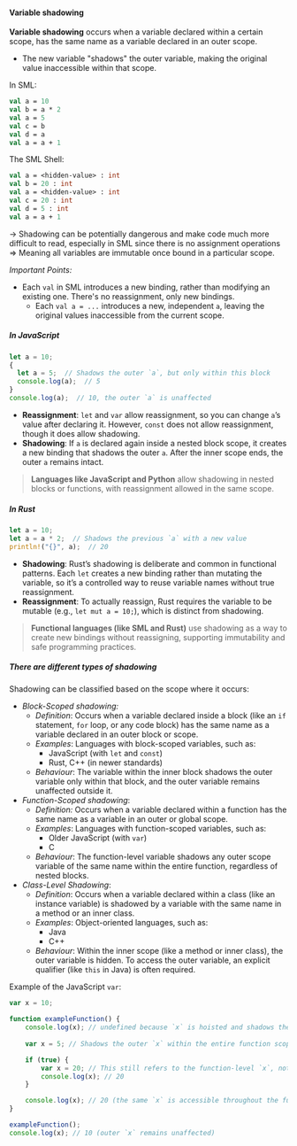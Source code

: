 #### Variable shadowing

**Variable shadowing** occurs when a variable declared within a certain scope, has the same name as a variable declared in an outer scope.

- The new variable "shadows" the outer variable, making the original value inaccessible within that scope.

In SML:

```SML
val a = 10
val b = a * 2
val a = 5
val c = b
val d = a
val a = a + 1
```

The SML Shell:

```SML
val a = <hidden-value> : int
val b = 20 : int
val a = <hidden-value> : int
val c = 20 : int
val d = 5 : int
val a = a + 1
```

-> Shadowing can be potentially dangerous and make code much more difficult to read, especially in SML since there is no assignment operations => Meaning all variables are immutable once bound in a particular scope.

*Important Points:*

- Each `val` in SML introduces a new binding, rather than modifying an existing one. There's no reassignment, only new bindings.
  - Each `val a = ...` introduces a new, independent `a`, leaving the original values inaccessible from the current scope.

##### In JavaScript

```js
let a = 10;
{
  let a = 5;  // Shadows the outer `a`, but only within this block
  console.log(a);  // 5
}
console.log(a);  // 10, the outer `a` is unaffected
```

- **Reassignment**: `let` and `var` allow reassignment, so you can change `a`’s value after declaring it. However, `const` does not allow reassignment, though it does allow shadowing.
- **Shadowing**: If `a` is declared again inside a nested block scope, it creates a new binding that shadows the outer `a`. After the inner scope ends, the outer `a` remains intact.

>**Languages like JavaScript and Python** allow shadowing in nested blocks or functions, with reassignment allowed in the same scope.

##### In Rust

```rust
let a = 10;
let a = a * 2;  // Shadows the previous `a` with a new value
println!("{}", a);  // 20
```

- **Shadowing**: Rust’s shadowing is deliberate and common in functional patterns. Each `let` creates a new binding rather than mutating the variable, so it’s a controlled way to reuse variable names without true reassignment.
- **Reassignment**: To actually reassign, Rust requires the variable to be mutable (e.g., `let mut a = 10;`), which is distinct from shadowing.

>**Functional languages (like SML and Rust)** use shadowing as a way to create new bindings without reassigning, supporting immutability and safe programming practices.

##### There are different types of shadowing

Shadowing can be classified based on the scope where it occurs:

- *Block-Scoped shadowing:*
  - *Definition*: Occurs when a variable declared inside a block (like an `if` statement, `for` loop, or any code block) has the same name as a variable declared in an outer block or scope.
  - *Examples*: Languages with block-scoped variables, such as:
    - JavaScript (with `let` and `const`)
    - Rust, C++ (in newer standards)
  - *Behaviour*: The variable within the inner block shadows the outer variable only within that block, and the outer variable remains unaffected outside it.
- *Function-Scoped shadowing*:
  - *Definition:* Occurs when a variable declared within a function has the same name as a variable in an outer or global scope.
  - *Examples*: Languages with function-scoped variables, such as:
    - Older JavaScript (with `var`)
    - C
  - *Behaviour*: The function-level variable shadows any outer scope variable of the same name within the entire function, regardless of nested blocks.
- *Class-Level Shadowing*:
  - *Definition*: Occurs when a variable declared within a class (like an instance variable) is shadowed by a variable with the same name in a method or an inner class.
  - *Examples*: Object-oriented languages, such as:
    - Java
    - C++
  - *Behaviour*: Within the inner scope (like a method or inner class), the outer variable is hidden. To access the outer variable, an explicit qualifier (like `this` in Java) is often required.

Example of the JavaScript `var`:

```js
var x = 10;

function exampleFunction() {
    console.log(x); // undefined because `x` is hoisted and shadows the outer `x`
    
    var x = 5; // Shadows the outer `x` within the entire function scope

    if (true) {
        var x = 20; // This still refers to the function-level `x`, not a new block-scoped variable
        console.log(x); // 20
    }

    console.log(x); // 20 (the same `x` is accessible throughout the function)
}

exampleFunction();
console.log(x); // 10 (outer `x` remains unaffected)
```
